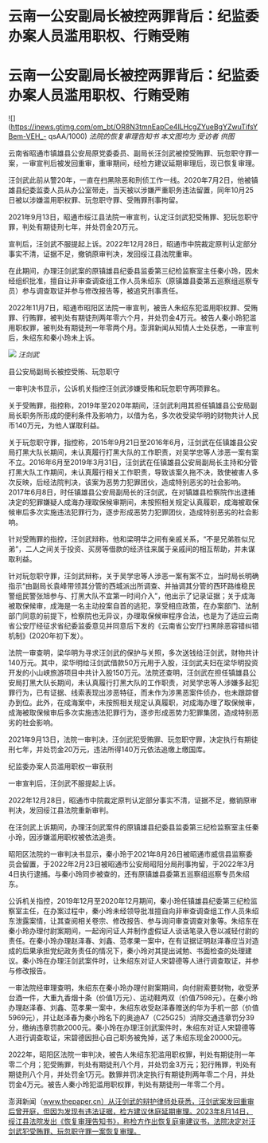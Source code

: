# 云南一公安副局长被控两罪背后：纪监委办案人员滥用职权、行贿受贿

# 云南一公安副局长被控两罪背后：纪监委办案人员滥用职权、行贿受贿

![](https://inews.gtimg.com/om_bt/OR8N3tmnEapCe4lLHcgZYueBgYZwuTifsYBem-VEH_-
qsAA/1000) _法院的恢复审理告知书 本文图均为 受访者 供图_

云南省昭通市镇雄县公安局原党委委员、副局长汪剑武被控受贿罪、玩忽职守罪一案，一审宣判后被发回重审，重审期间，经检方建议延期审理后，现已恢复审理。

汪剑武此前从警20年，一直在扫黑除恶和刑侦工作一线。2020年7月2日，他被镇雄县纪委监委人员从办公室带走，当天被以涉嫌严重职务违法留置，同年10月25日被以涉嫌滥用职权罪、玩忽职守罪、受贿罪刑事拘留。

2021年9月13日，昭通市绥江县法院一审宣判，认定汪剑武犯受贿罪、犯玩忽职守罪，判处有期徒刑七年，并处罚金20万元。

宣判后，汪剑武不服提起上诉。2022年12月28日，昭通市中院裁定原判认定部分事实不清，证据不足，撤销原审判决，发回绥江县法院重审。

在此期间，办理汪剑武案的原镇雄县纪委县监委第三纪检监察室主任秦小玲，因未经组织批准，擅自让非审查调查组工作人员朱绍东（原镇雄县委第五巡察组巡察专员）参与调查取证并参与修改报告等，被追究刑事责任。

2022年11月7日，昭通市昭阳区法院一审宣判，被告人朱绍东犯滥用职权罪、受贿罪、行贿罪，被判处有期徒刑两年零六个月，并处罚金4万元。被告人秦小玲犯滥用职权罪，被判处有期徒刑一年零两个月。澎湃新闻从知情人士处获悉，一审宣判后，朱绍东和秦小玲未上诉。

![](https://inews.gtimg.com/om_bt/O4hpA9x9uDwl0SpyMvw7uMsvs8wWJikPxDCxIDiMJ0LQMAA/1000)
_汪剑武_

县公安局副局长被控受贿、玩忽职守

一审判决书显示，公诉机关指控汪剑武涉嫌受贿和玩忽职守两项罪名。

关于受贿罪，指控称，2019年至2020年期间，汪剑武利用其担任镇雄县公安局副局长职务所形成的便利条件及影响力，以借为名，多次收受梁华明的财物共计人民币140万元，为他人谋取利益。

关于玩忽职守罪，指控称，2015年9月21日至2016年6月，汪剑武在任镇雄县公安局打黑大队长期间，未认真履行打黑大队的工作职责，对吴学忠等人涉恶一案有案不立。2016年6月至2019年3月31日，汪剑武在任镇雄县公安局副局长主持和分管打黑大队工作期间，未认真履行相关工作职责，导致该案久拖不决，致使被害人多次反映，后经法院判决，该案为恶势力犯罪团伙，造成特别恶劣的社会影响。2017年6月8日，时任镇雄县公安局副局长的汪剑武，在对镇雄县检察院作出逮捕决定的犯罪嫌疑人成海办理取保候审期间，未按照相关规定认真履职，成海被取保候审后多次实施违法犯罪行为，逐步形成恶势力犯罪团伙，造成特别恶劣的社会影响。

针对受贿罪的指控，汪剑武辩称，他和梁明华之间有亲戚关系，“不是兄弟胜似兄弟”，二人之间关于投资、买房等借款的经济往来属于亲戚间的相互帮助，并未谋取利益。

针对玩忽职守罪，汪剑武辩称，关于吴学忠等人涉恶一案有案不立，当时局长明确指示“由副局长袁峰带领其分管的西城派出所调查、并抽调其分管的西环路维稳民警组民警张旭参与、打黑大队不宜第一时间介入”，他出示了记录证据；关于成海被取保候审，成海是一名主动投案自首的逃犯，享受相应政策，在办案部门、法制部门同意的前提下，检察院也无异议，办理取保候审程序合法，也是为了适应云南省公安厅经征求省纪委监委意见并同意后下发的《云南省公安厅扫黑除恶容错纠错机制》(2020年初下发）。

法院一审查明，梁华明为寻求汪剑武的保护与关照，多次送钱给汪剑武，财物共计140万元。其中，梁华明给汪剑武借款50万元用于入股，汪剑武夫妇在梁华明投资开发的小山峡旅游项目中共计入股150万元。法院还查明，汪剑武在担任镇雄县公安局打黑大队长期间，未认真履行打黑大队的工作职责，对吴学忠等人涉嫌多起犯罪行为，已有证据、线索表现出涉恶特征，而未作为涉黑恶案件侦办，也未跟踪督办到位。此外，在成海案中，未按照相关规定认真履职，对成海办理了取保候审，成海被取保候审后多次实施违法犯罪行为，逐步形成恶势力犯罪集团，造成特别恶劣的社会影响。

2021年9月13日，法院一审判决，汪剑武犯受贿罪、玩忽职守罪，决定执行有期徒刑七年，并处罚金20万元，违法所得140万元依法追缴上缴国库。

纪监委办案人员滥用职权一审获刑

一审宣判后，汪剑武不服提起上诉。

2022年12月28日，昭通市中院裁定原判认定部分事实不清，证据不足，撤销原审判决，发回绥江县法院重新审判。

在汪剑武上诉期间，办理汪剑武案件的原镇雄县纪委县监委第三纪检监察室主任秦小玲，因涉嫌滥用职权被依法追责。

昭阳区法院的一审判决书显示，秦小玲于2021年8月26日被昭通市威信县监察委员会留置，于2022年2月23日被昭通市公安局昭阳分局刑事拘留，于2022年3月4日执行逮捕。与秦小玲同步被查的，还有原镇雄县委第五巡察组巡察专员朱绍东。

公诉机关指控，2019年12月至2020年12月期间，秦小玲任镇雄县纪委第三纪检监察室主任，在办案过程中，秦小玲未经领导批准擅自向非审查调查组工作人员朱绍东泄露案情，让其查阅相关卷宗、修改报告、参与询问审查调查对象等。朱绍东在秦小玲办理付尉案期间，一起询问证人并制作虚假证人谈话笔录入卷以减轻付尉的责任。在秦小玲办理赵泽春、刘鑫、范孝果一案中，在有证据证明赵泽春应当对造成的后果承担党纪政务责任的情况下，秦小玲对其提出诫勉、书面检查的处理建议。秦小玲在办理汪剑武案件时，让朱绍东对证人宋碧德等人进行调查取证，并参与修改报告。

一审法院经审理查明，朱绍东在秦小玲办理付尉案期间，向付尉索要财物，收受茅台酒一件，大重九香烟十条（价值1万元）、运动鞋两双（价值7598元）。在秦小玲办理赵泽春、刘鑫、范孝果一案中，朱绍东收受赵泽春赠送的华为手机一部（价值5969元），并让赵泽春为秦小玲名下的奥迪A7（C25G25）消除交通违章罚分39分，缴纳违章罚款2000元。秦小玲在办理汪剑武案件时，朱绍东对证人宋碧德等人进行调查取证，宋碧德因担心自己职务被免掉，送了朱绍东现金20000元。

2022年，昭阳区法院一审判决，被告人朱绍东犯滥用职权罪，判处有期徒刑一年零二个月；犯受贿罪，判处有期徒刑八个月，并处罚金3万元；犯行贿罪，判处有期徒刑八个月，并处罚金1万元。数罪并罚决定执行有期徒刑两年零二个月，并处罚金4万元。被告人秦小玲犯滥用职权罪，判处有期徒刑一年零二个月。

澎湃新闻（www.thepaper.cn）从汪剑武的辩护律师处获悉，汪剑武案发回重审后曾开庭，但因为发现有违法证据，检方建议休庭延期审理。2023年8月14日，绥江县法院发出《恢复审理告知书》，称检方作出恢复庭审建议书，法院决定对汪剑武犯受贿罪、玩忽职守罪一案恢复审理。

